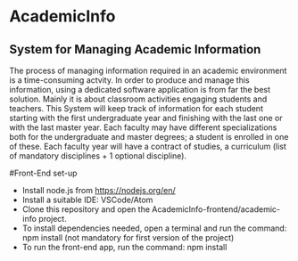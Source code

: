 # AcademicInfo
## System for Managing Academic Information
The process of managing information required in an academic environment is a time-consuming actvity.
In order to produce and manage this information, using a dedicated software application is from far the best solution.
Mainly it is about classroom activities engaging students and teachers.
This System will keep track of information for each student starting with the first undergraduate year and finishing with the last one or with the last master year.
Each faculty may have different specializations both for the undergraduate and master degrees; a student is enrolled in one of these.
Each faculty year will have a contract of studies, a curriculum (list of mandatory disciplines + 1 optional discipline).

#Front-End set-up
  - Install node.js from https://nodejs.org/en/
  - Install a suitable IDE: VSCode/Atom
  - Clone this repository and open the AcademicInfo-frontend/academic-info project.
  - To install dependencies needed, open a terminal and run the command: npm install (not mandatory for first version of the project)
  - To run the front-end app, run the command: npm install
